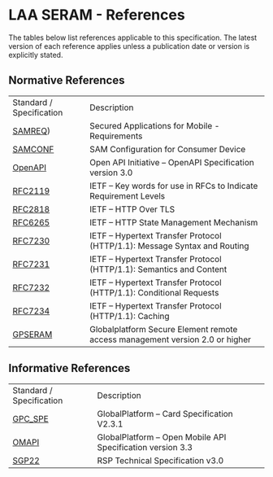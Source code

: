 LAA SERAM - References
=====================

The tables below list references applicable to this specification. The latest version of each reference applies unless a publication date or version is explicitly stated.

Normative References
--------------------

|                                                   |                                                                           |
|---------------------------------------------------|---------------------------------------------------------------------------|
| Standard / Specification                          | Description                                                               |
| [SAMREQ](https://www.gsma.com/newsroom/wp-content/uploads//SAM.01-v1.0.pdf))   | Secured Applications for Mobile - Requirements                  |
| [SAMCONF](https://globalplatform.org/specs-library/)   | SAM Configuration for Consumer Device                  |
| [OpenAPI](https://spec.openapis.org/oas/v3.0.3)   | Open API Initiative – OpenAPI Specification version 3.0                   |
| [RFC2119](https://www.rfc-editor.org/rfc/rfc2119) | IETF – Key words for use in RFCs to Indicate Requirement Levels           |
| [RFC2818](https://www.rfc-editor.org/rfc/rfc2119) | IETF – HTTP Over TLS                                                      |
| [RFC6265](https://www.rfc-editor.org/rfc/rfc6265) | IETF – HTTP State Management Mechanism                                    |
| [RFC7230](https://www.rfc-editor.org/rfc/rfc7230) | IETF – Hypertext Transfer Protocol (HTTP/1.1): Message Syntax and Routing |
| [RFC7231](https://www.rfc-editor.org/rfc/rfc7231) | IETF – Hypertext Transfer Protocol (HTTP/1.1): Semantics and Content      |
| [RFC7232](https://www.rfc-editor.org/rfc/rfc7232) | IETF – Hypertext Transfer Protocol (HTTP/1.1): Conditional Requests       |
| [RFC7234](https://www.rfc-editor.org/rfc/rfc7234) | IETF – Hypertext Transfer Protocol (HTTP/1.1): Caching                    |
| [GPSERAM](https://github.com/GlobalPlatform/SERAM) | Globalplatform Secure Element remote access management  version 2.0 or higher                  |


Informative References
----------------------

|                                                                                       |                                                                                                        |
|---------------------------------------------------------------------------------------|--------------------------------------------------------------------------------------------------------|
| Standard / Specification                                                              | Description                                                                                            |
| [GPC_SPE](https://globalplatform.org/specs-library/card-specification-v2-3-1/)        | GlobalPlatform – Card Specification V2.3.1                                                             |
| [OMAPI](https://globalplatform.org/specs-library/open-mobile-api-specification-v3-3/) | GlobalPlatform – Open Mobile API Specification version 3.3                                             | and Streaming in Bidirectional HTTP |
| [SGP22](https://www.gsma.com/esim/wp-content/uploads/2022/10/SGP.22-v3.0-1.pdf) | RSP Technical Specification v3.0  


